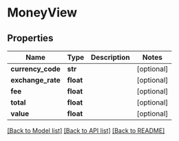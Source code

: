 # MoneyView

## Properties
Name | Type | Description | Notes
------------ | ------------- | ------------- | -------------
**currency_code** | **str** |  | [optional] 
**exchange_rate** | **float** |  | [optional] 
**fee** | **float** |  | [optional] 
**total** | **float** |  | [optional] 
**value** | **float** |  | [optional] 

[[Back to Model list]](../README.md#documentation-for-models) [[Back to API list]](../README.md#documentation-for-api-endpoints) [[Back to README]](../README.md)


